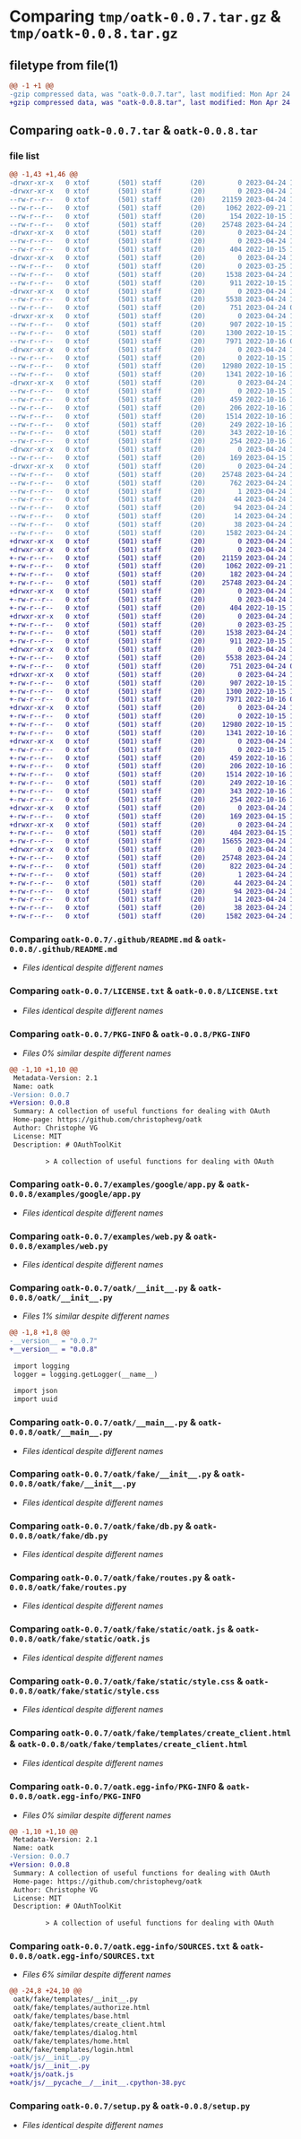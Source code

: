 # Comparing `tmp/oatk-0.0.7.tar.gz` & `tmp/oatk-0.0.8.tar.gz`

## filetype from file(1)

```diff
@@ -1 +1 @@
-gzip compressed data, was "oatk-0.0.7.tar", last modified: Mon Apr 24 12:00:30 2023, max compression
+gzip compressed data, was "oatk-0.0.8.tar", last modified: Mon Apr 24 12:22:58 2023, max compression
```

## Comparing `oatk-0.0.7.tar` & `oatk-0.0.8.tar`

### file list

```diff
@@ -1,43 +1,46 @@
-drwxr-xr-x   0 xtof       (501) staff       (20)        0 2023-04-24 12:00:30.355230 oatk-0.0.7/
-drwxr-xr-x   0 xtof       (501) staff       (20)        0 2023-04-24 12:00:30.348534 oatk-0.0.7/.github/
--rw-r--r--   0 xtof       (501) staff       (20)    21159 2023-04-24 10:48:41.000000 oatk-0.0.7/.github/README.md
--rw-r--r--   0 xtof       (501) staff       (20)     1062 2022-09-21 15:35:49.000000 oatk-0.0.7/LICENSE.txt
--rw-r--r--   0 xtof       (501) staff       (20)      154 2022-10-15 17:50:41.000000 oatk-0.0.7/MANIFEST.in
--rw-r--r--   0 xtof       (501) staff       (20)    25748 2023-04-24 12:00:30.355083 oatk-0.0.7/PKG-INFO
-drwxr-xr-x   0 xtof       (501) staff       (20)        0 2023-04-24 12:00:30.348981 oatk-0.0.7/examples/
--rw-r--r--   0 xtof       (501) staff       (20)        0 2023-04-24 11:18:52.000000 oatk-0.0.7/examples/__init__.py
--rw-r--r--   0 xtof       (501) staff       (20)      404 2022-10-15 11:27:46.000000 oatk-0.0.7/examples/create-and-validate.py
-drwxr-xr-x   0 xtof       (501) staff       (20)        0 2023-04-24 12:00:30.349376 oatk-0.0.7/examples/google/
--rw-r--r--   0 xtof       (501) staff       (20)        0 2023-03-25 10:56:05.000000 oatk-0.0.7/examples/google/__init__.py
--rw-r--r--   0 xtof       (501) staff       (20)     1538 2023-04-24 11:19:17.000000 oatk-0.0.7/examples/google/app.py
--rw-r--r--   0 xtof       (501) staff       (20)      911 2022-10-15 14:53:02.000000 oatk-0.0.7/examples/web.py
-drwxr-xr-x   0 xtof       (501) staff       (20)        0 2023-04-24 12:00:30.349735 oatk-0.0.7/oatk/
--rw-r--r--   0 xtof       (501) staff       (20)     5538 2023-04-24 11:55:28.000000 oatk-0.0.7/oatk/__init__.py
--rw-r--r--   0 xtof       (501) staff       (20)      751 2023-04-24 09:58:16.000000 oatk-0.0.7/oatk/__main__.py
-drwxr-xr-x   0 xtof       (501) staff       (20)        0 2023-04-24 12:00:30.351320 oatk-0.0.7/oatk/fake/
--rw-r--r--   0 xtof       (501) staff       (20)      907 2022-10-15 13:14:16.000000 oatk-0.0.7/oatk/fake/__init__.py
--rw-r--r--   0 xtof       (501) staff       (20)     1300 2022-10-15 13:16:23.000000 oatk-0.0.7/oatk/fake/db.py
--rw-r--r--   0 xtof       (501) staff       (20)     7971 2022-10-16 09:03:05.000000 oatk-0.0.7/oatk/fake/routes.py
-drwxr-xr-x   0 xtof       (501) staff       (20)        0 2023-04-24 12:00:30.352094 oatk-0.0.7/oatk/fake/static/
--rw-r--r--   0 xtof       (501) staff       (20)        0 2022-10-15 17:51:00.000000 oatk-0.0.7/oatk/fake/static/__init__.py
--rw-r--r--   0 xtof       (501) staff       (20)    12980 2022-10-15 14:45:31.000000 oatk-0.0.7/oatk/fake/static/oatk.js
--rw-r--r--   0 xtof       (501) staff       (20)     1341 2022-10-16 14:49:57.000000 oatk-0.0.7/oatk/fake/static/style.css
-drwxr-xr-x   0 xtof       (501) staff       (20)        0 2023-04-24 12:00:30.354306 oatk-0.0.7/oatk/fake/templates/
--rw-r--r--   0 xtof       (501) staff       (20)        0 2022-10-15 17:51:00.000000 oatk-0.0.7/oatk/fake/templates/__init__.py
--rw-r--r--   0 xtof       (501) staff       (20)      459 2022-10-16 14:32:06.000000 oatk-0.0.7/oatk/fake/templates/authorize.html
--rw-r--r--   0 xtof       (501) staff       (20)      206 2022-10-16 14:31:57.000000 oatk-0.0.7/oatk/fake/templates/base.html
--rw-r--r--   0 xtof       (501) staff       (20)     1514 2022-10-16 14:51:49.000000 oatk-0.0.7/oatk/fake/templates/create_client.html
--rw-r--r--   0 xtof       (501) staff       (20)      249 2022-10-16 14:31:48.000000 oatk-0.0.7/oatk/fake/templates/dialog.html
--rw-r--r--   0 xtof       (501) staff       (20)      343 2022-10-16 14:49:16.000000 oatk-0.0.7/oatk/fake/templates/home.html
--rw-r--r--   0 xtof       (501) staff       (20)      254 2022-10-16 14:30:22.000000 oatk-0.0.7/oatk/fake/templates/login.html
-drwxr-xr-x   0 xtof       (501) staff       (20)        0 2023-04-24 12:00:30.354669 oatk-0.0.7/oatk/js/
--rw-r--r--   0 xtof       (501) staff       (20)      169 2023-04-15 12:40:08.000000 oatk-0.0.7/oatk/js/__init__.py
-drwxr-xr-x   0 xtof       (501) staff       (20)        0 2023-04-24 12:00:30.350460 oatk-0.0.7/oatk.egg-info/
--rw-r--r--   0 xtof       (501) staff       (20)    25748 2023-04-24 12:00:30.000000 oatk-0.0.7/oatk.egg-info/PKG-INFO
--rw-r--r--   0 xtof       (501) staff       (20)      762 2023-04-24 12:00:30.000000 oatk-0.0.7/oatk.egg-info/SOURCES.txt
--rw-r--r--   0 xtof       (501) staff       (20)        1 2023-04-24 12:00:30.000000 oatk-0.0.7/oatk.egg-info/dependency_links.txt
--rw-r--r--   0 xtof       (501) staff       (20)       44 2023-04-24 12:00:30.000000 oatk-0.0.7/oatk.egg-info/entry_points.txt
--rw-r--r--   0 xtof       (501) staff       (20)       94 2023-04-24 12:00:30.000000 oatk-0.0.7/oatk.egg-info/requires.txt
--rw-r--r--   0 xtof       (501) staff       (20)       14 2023-04-24 12:00:30.000000 oatk-0.0.7/oatk.egg-info/top_level.txt
--rw-r--r--   0 xtof       (501) staff       (20)       38 2023-04-24 12:00:30.355283 oatk-0.0.7/setup.cfg
--rw-r--r--   0 xtof       (501) staff       (20)     1582 2023-04-24 11:19:11.000000 oatk-0.0.7/setup.py
+drwxr-xr-x   0 xtof       (501) staff       (20)        0 2023-04-24 12:22:58.522445 oatk-0.0.8/
+drwxr-xr-x   0 xtof       (501) staff       (20)        0 2023-04-24 12:22:58.515893 oatk-0.0.8/.github/
+-rw-r--r--   0 xtof       (501) staff       (20)    21159 2023-04-24 10:48:41.000000 oatk-0.0.8/.github/README.md
+-rw-r--r--   0 xtof       (501) staff       (20)     1062 2022-09-21 15:35:49.000000 oatk-0.0.8/LICENSE.txt
+-rw-r--r--   0 xtof       (501) staff       (20)      182 2023-04-24 12:21:52.000000 oatk-0.0.8/MANIFEST.in
+-rw-r--r--   0 xtof       (501) staff       (20)    25748 2023-04-24 12:22:58.522286 oatk-0.0.8/PKG-INFO
+drwxr-xr-x   0 xtof       (501) staff       (20)        0 2023-04-24 12:22:58.516362 oatk-0.0.8/examples/
+-rw-r--r--   0 xtof       (501) staff       (20)        0 2023-04-24 11:18:52.000000 oatk-0.0.8/examples/__init__.py
+-rw-r--r--   0 xtof       (501) staff       (20)      404 2022-10-15 11:27:46.000000 oatk-0.0.8/examples/create-and-validate.py
+drwxr-xr-x   0 xtof       (501) staff       (20)        0 2023-04-24 12:22:58.516673 oatk-0.0.8/examples/google/
+-rw-r--r--   0 xtof       (501) staff       (20)        0 2023-03-25 10:56:05.000000 oatk-0.0.8/examples/google/__init__.py
+-rw-r--r--   0 xtof       (501) staff       (20)     1538 2023-04-24 11:19:17.000000 oatk-0.0.8/examples/google/app.py
+-rw-r--r--   0 xtof       (501) staff       (20)      911 2022-10-15 14:53:02.000000 oatk-0.0.8/examples/web.py
+drwxr-xr-x   0 xtof       (501) staff       (20)        0 2023-04-24 12:22:58.516881 oatk-0.0.8/oatk/
+-rw-r--r--   0 xtof       (501) staff       (20)     5538 2023-04-24 12:22:04.000000 oatk-0.0.8/oatk/__init__.py
+-rw-r--r--   0 xtof       (501) staff       (20)      751 2023-04-24 09:58:16.000000 oatk-0.0.8/oatk/__main__.py
+drwxr-xr-x   0 xtof       (501) staff       (20)        0 2023-04-24 12:22:58.518190 oatk-0.0.8/oatk/fake/
+-rw-r--r--   0 xtof       (501) staff       (20)      907 2022-10-15 13:14:16.000000 oatk-0.0.8/oatk/fake/__init__.py
+-rw-r--r--   0 xtof       (501) staff       (20)     1300 2022-10-15 13:16:23.000000 oatk-0.0.8/oatk/fake/db.py
+-rw-r--r--   0 xtof       (501) staff       (20)     7971 2022-10-16 09:03:05.000000 oatk-0.0.8/oatk/fake/routes.py
+drwxr-xr-x   0 xtof       (501) staff       (20)        0 2023-04-24 12:22:58.518858 oatk-0.0.8/oatk/fake/static/
+-rw-r--r--   0 xtof       (501) staff       (20)        0 2022-10-15 17:51:00.000000 oatk-0.0.8/oatk/fake/static/__init__.py
+-rw-r--r--   0 xtof       (501) staff       (20)    12980 2022-10-15 14:45:31.000000 oatk-0.0.8/oatk/fake/static/oatk.js
+-rw-r--r--   0 xtof       (501) staff       (20)     1341 2022-10-16 14:49:57.000000 oatk-0.0.8/oatk/fake/static/style.css
+drwxr-xr-x   0 xtof       (501) staff       (20)        0 2023-04-24 12:22:58.521026 oatk-0.0.8/oatk/fake/templates/
+-rw-r--r--   0 xtof       (501) staff       (20)        0 2022-10-15 17:51:00.000000 oatk-0.0.8/oatk/fake/templates/__init__.py
+-rw-r--r--   0 xtof       (501) staff       (20)      459 2022-10-16 14:32:06.000000 oatk-0.0.8/oatk/fake/templates/authorize.html
+-rw-r--r--   0 xtof       (501) staff       (20)      206 2022-10-16 14:31:57.000000 oatk-0.0.8/oatk/fake/templates/base.html
+-rw-r--r--   0 xtof       (501) staff       (20)     1514 2022-10-16 14:51:49.000000 oatk-0.0.8/oatk/fake/templates/create_client.html
+-rw-r--r--   0 xtof       (501) staff       (20)      249 2022-10-16 14:31:48.000000 oatk-0.0.8/oatk/fake/templates/dialog.html
+-rw-r--r--   0 xtof       (501) staff       (20)      343 2022-10-16 14:49:16.000000 oatk-0.0.8/oatk/fake/templates/home.html
+-rw-r--r--   0 xtof       (501) staff       (20)      254 2022-10-16 14:30:22.000000 oatk-0.0.8/oatk/fake/templates/login.html
+drwxr-xr-x   0 xtof       (501) staff       (20)        0 2023-04-24 12:22:58.521647 oatk-0.0.8/oatk/js/
+-rw-r--r--   0 xtof       (501) staff       (20)      169 2023-04-15 12:40:08.000000 oatk-0.0.8/oatk/js/__init__.py
+drwxr-xr-x   0 xtof       (501) staff       (20)        0 2023-04-24 12:22:58.521872 oatk-0.0.8/oatk/js/__pycache__/
+-rw-r--r--   0 xtof       (501) staff       (20)      404 2023-04-15 12:40:48.000000 oatk-0.0.8/oatk/js/__pycache__/__init__.cpython-38.pyc
+-rw-r--r--   0 xtof       (501) staff       (20)    15655 2023-04-24 11:59:58.000000 oatk-0.0.8/oatk/js/oatk.js
+drwxr-xr-x   0 xtof       (501) staff       (20)        0 2023-04-24 12:22:58.517598 oatk-0.0.8/oatk.egg-info/
+-rw-r--r--   0 xtof       (501) staff       (20)    25748 2023-04-24 12:22:58.000000 oatk-0.0.8/oatk.egg-info/PKG-INFO
+-rw-r--r--   0 xtof       (501) staff       (20)      822 2023-04-24 12:22:58.000000 oatk-0.0.8/oatk.egg-info/SOURCES.txt
+-rw-r--r--   0 xtof       (501) staff       (20)        1 2023-04-24 12:22:58.000000 oatk-0.0.8/oatk.egg-info/dependency_links.txt
+-rw-r--r--   0 xtof       (501) staff       (20)       44 2023-04-24 12:22:58.000000 oatk-0.0.8/oatk.egg-info/entry_points.txt
+-rw-r--r--   0 xtof       (501) staff       (20)       94 2023-04-24 12:22:58.000000 oatk-0.0.8/oatk.egg-info/requires.txt
+-rw-r--r--   0 xtof       (501) staff       (20)       14 2023-04-24 12:22:58.000000 oatk-0.0.8/oatk.egg-info/top_level.txt
+-rw-r--r--   0 xtof       (501) staff       (20)       38 2023-04-24 12:22:58.522485 oatk-0.0.8/setup.cfg
+-rw-r--r--   0 xtof       (501) staff       (20)     1582 2023-04-24 11:19:11.000000 oatk-0.0.8/setup.py
```

### Comparing `oatk-0.0.7/.github/README.md` & `oatk-0.0.8/.github/README.md`

 * *Files identical despite different names*

### Comparing `oatk-0.0.7/LICENSE.txt` & `oatk-0.0.8/LICENSE.txt`

 * *Files identical despite different names*

### Comparing `oatk-0.0.7/PKG-INFO` & `oatk-0.0.8/PKG-INFO`

 * *Files 0% similar despite different names*

```diff
@@ -1,10 +1,10 @@
 Metadata-Version: 2.1
 Name: oatk
-Version: 0.0.7
+Version: 0.0.8
 Summary: A collection of useful functions for dealing with OAuth
 Home-page: https://github.com/christophevg/oatk
 Author: Christophe VG
 License: MIT
 Description: # OAuthToolKit
         
         > A collection of useful functions for dealing with OAuth
```

### Comparing `oatk-0.0.7/examples/google/app.py` & `oatk-0.0.8/examples/google/app.py`

 * *Files identical despite different names*

### Comparing `oatk-0.0.7/examples/web.py` & `oatk-0.0.8/examples/web.py`

 * *Files identical despite different names*

### Comparing `oatk-0.0.7/oatk/__init__.py` & `oatk-0.0.8/oatk/__init__.py`

 * *Files 1% similar despite different names*

```diff
@@ -1,8 +1,8 @@
-__version__ = "0.0.7"
+__version__ = "0.0.8"
 
 import logging
 logger = logging.getLogger(__name__)
 
 import json
 import uuid
```

### Comparing `oatk-0.0.7/oatk/__main__.py` & `oatk-0.0.8/oatk/__main__.py`

 * *Files identical despite different names*

### Comparing `oatk-0.0.7/oatk/fake/__init__.py` & `oatk-0.0.8/oatk/fake/__init__.py`

 * *Files identical despite different names*

### Comparing `oatk-0.0.7/oatk/fake/db.py` & `oatk-0.0.8/oatk/fake/db.py`

 * *Files identical despite different names*

### Comparing `oatk-0.0.7/oatk/fake/routes.py` & `oatk-0.0.8/oatk/fake/routes.py`

 * *Files identical despite different names*

### Comparing `oatk-0.0.7/oatk/fake/static/oatk.js` & `oatk-0.0.8/oatk/fake/static/oatk.js`

 * *Files identical despite different names*

### Comparing `oatk-0.0.7/oatk/fake/static/style.css` & `oatk-0.0.8/oatk/fake/static/style.css`

 * *Files identical despite different names*

### Comparing `oatk-0.0.7/oatk/fake/templates/create_client.html` & `oatk-0.0.8/oatk/fake/templates/create_client.html`

 * *Files identical despite different names*

### Comparing `oatk-0.0.7/oatk.egg-info/PKG-INFO` & `oatk-0.0.8/oatk.egg-info/PKG-INFO`

 * *Files 0% similar despite different names*

```diff
@@ -1,10 +1,10 @@
 Metadata-Version: 2.1
 Name: oatk
-Version: 0.0.7
+Version: 0.0.8
 Summary: A collection of useful functions for dealing with OAuth
 Home-page: https://github.com/christophevg/oatk
 Author: Christophe VG
 License: MIT
 Description: # OAuthToolKit
         
         > A collection of useful functions for dealing with OAuth
```

### Comparing `oatk-0.0.7/oatk.egg-info/SOURCES.txt` & `oatk-0.0.8/oatk.egg-info/SOURCES.txt`

 * *Files 6% similar despite different names*

```diff
@@ -24,8 +24,10 @@
 oatk/fake/templates/__init__.py
 oatk/fake/templates/authorize.html
 oatk/fake/templates/base.html
 oatk/fake/templates/create_client.html
 oatk/fake/templates/dialog.html
 oatk/fake/templates/home.html
 oatk/fake/templates/login.html
-oatk/js/__init__.py
+oatk/js/__init__.py
+oatk/js/oatk.js
+oatk/js/__pycache__/__init__.cpython-38.pyc
```

### Comparing `oatk-0.0.7/setup.py` & `oatk-0.0.8/setup.py`

 * *Files identical despite different names*

